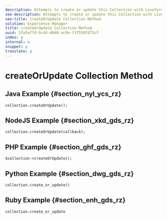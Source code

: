 ```yaml
---
description: Attempts to create or update this Collection with Livefyre. Returns this Collection object.
seo-description: Attempts to create or update this Collection with Livefyre. Returns this Collection object.
seo-title: createOrUpdate Collection Method
solution: Experience Manager
title: createOrUpdate Collection Method
uuid: 5fa5effd-6cdd-4048-ac9e-f1f550fd73cf
index: y
internal: n
snippet: y
translate: y
---
```


# createOrUpdate Collection Method


## Java Example {#section_nyl_ycs_rz}


```
collection.createOrUpdate(); 

```

## NodeJS Example {#section_xkd_gds_rz}


```
collection.createOrUpdate(callback); 

```

## PHP Example {#section_ghf_gds_rz}


```
$collection->createOrUpdate();
```

## Python Example {#section_dwg_gds_rz}


```
collection.create_or_update() 

```

## Ruby Example {#section_enh_gds_rz}


```
collection.create_or_update 

```
